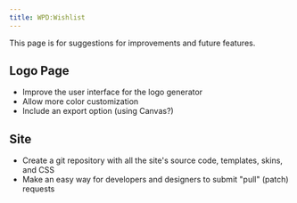 ```yaml
---
title: WPD:Wishlist
---
```

<p>This page is for suggestions for improvements and future features.
</p>
<h2><span class="mw-headline" id="Logo_Page">Logo Page</span></h2>
<ul><li> Improve the user interface for the logo generator</li>
<li> Allow more color customization</li>
<li> Include an export option (using Canvas?)</li></ul>
<h2><span class="mw-headline" id="Site">Site</span></h2>
<ul><li> Create a git repository with all the site's source code, templates, skins, and CSS</li>
<li> Make an easy way for developers and designers to submit "pull" (patch) requests</li></ul>

<!-- Saved in parser cache with key wpwiki:pcache:idhash:6207-0!*!*!!*!*!*!esi=1 and timestamp 20150731183000 and revision id 15132
 -->
